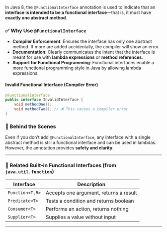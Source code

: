 In Java 8, the `@FunctionalInterface` annotation is used to indicate that an **interface is intended to be a functional interface**—that is, it must have **exactly one abstract method**.

### ✅ Why Use `@FunctionalInterface`

- **Compiler Enforcement**: Ensures the interface has only one abstract method. If more are added accidentally, the compiler will show an error.
- **Documentation**: Clearly communicates the intent that the interface is meant for use with **lambda expressions** or **method references**.
- **Support for Functional Programming**: Functional interfaces enable a more functional programming style in Java by allowing lambda expressions.

#### Invalid Functional Interface (Compiler Error)

```java
@FunctionalInterface
public interface InvalidInterface {
    void methodOne();
    void methodTwo(); // ❌ This causes a compiler error
}
```

### 🧠 Behind the Scenes

Even if you don’t add `@FunctionalInterface`, any interface with a single abstract method is still a functional interface and can be used in lambdas. However, the annotation provides **safety and clarity**.

---

### 🧩 Related Built-in Functional Interfaces (from `java.util.function`)

| Interface     | Description                             |
|---------------|-----------------------------------------|
| `Function<T,R>` | Accepts one argument, returns a result |
| `Predicate<T>` | Tests a condition and returns boolean   |
| `Consumer<T>`  | Performs an action, returns nothing     |
| `Supplier<T>`  | Supplies a value without input          |

---